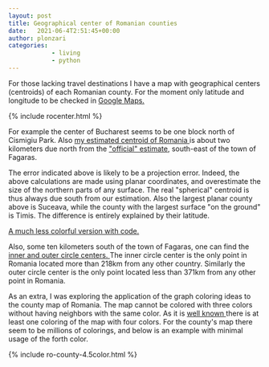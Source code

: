 ```yaml
---
layout: post
title: Geographical center of Romanian counties
date:   2021-06-4T2:51:45+00:00
author: plonzari
categories: 
            - living
            - python
---
```


For those lacking travel destinations I have a map with geographical centers (centroids) of each Romanian county.
For the moment only latitude and longitude to be checked in 
<a href="https://www.google.com/maps/place/44%C2%B026'18.4%22N+26%C2%B005'30.1%22E/@44.43844,26.0895003,899m/data=!3m1!1e3!4m5!3m4!1s0x0:0x0!8m2!3d44.43844!4d26.091689 
"> Google Maps. </a>

{% include rocenter.html %}

For example the center of Bucharest seems to be one block north of Cismigiu Park.
Also <a href="https://www.google.com/maps/place/45%C2%B050'16.3%22N+24%C2%B059'12.6%22E/@45.8133843,24.9806131,2089m/data=!3m1!1e3!4m5!3m4!1s0x0:0x0!8m2!3d45.8378535!4d24.9868211 
"> my estimated centroid of Romania </a> is about two kilometers due north from the 
<a href="https://www.google.com/maps/place/The+Geographical+Centre+of+Romania/@45.8077024,24.9857011,1043m/data=!3m1!1e3!4m13!1m7!3m6!1s0x0:0x0!2zNDXCsDUwJzE2LjMiTiAyNMKwNTknMTIuNiJF!3b1!8m2!3d45.8378535!4d24.9868211!3m4!1s0x474ca3892fe7878f:0xcdbf099cb5794d8e!8m2!3d45.8059211!4d24.9881088 
"> "official" estimate</a>, 
south-east of the town of Fagaras. 

The error indicated above is likely to be a projection error. Indeed, the above calculations 
are made using planar coordinates, and overestimate the size of the northern parts of any surface. 
The real "spherical" centroid is thus always due south from our estimation. Also the largest 
planar county above is Suceava, while the county with the largest surface "on the ground" is Timis. 
The difference is entirely explained by their latitude.

<a href="https://nbviewer.jupyter.org/github/plonzari/blog/blob/gh-pages/_includes/ro-centroids-folium.ipynb 
"> A much less colorful version with code. </a>

Also, some ten kilometers south of the town of Fagaras, one can find the 
<a href="https://nbviewer.jupyter.org/github/plonzari/blog/blob/gh-pages/_includes/ro-circles.ipynb 
"> inner and outer circle centers. </a>
The inner circle center is the only point in Romania located more than 218km from any other country.
Similarly the outer circle center is the only point located less than 371km from any other 
point in Romania.

As an extra, I was exploring the application of the graph coloring ideas to the county map of Romania.
The map cannot be colored with three colors without having neighbors with the same color. 
As it is
<a href="https://en.wikipedia.org/wiki/Four_color_theorem"> well known </a> there is at least one coloring 
of the map with four colors. For the county's map there seem to be  millions of colorings, 
and below is an example with minimal usage of the forth color.

{% include ro-county-4.5color.html %}

